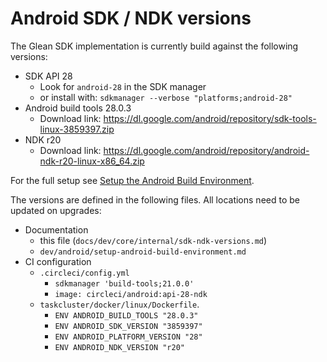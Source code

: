 # Android SDK / NDK versions

The Glean SDK implementation is currently build against the following versions:

* SDK API 28
    * Look for `android-28` in the SDK manager
    * or install with: `sdkmanager --verbose "platforms;android-28"`
* Android build tools 28.0.3
    * Download link: <https://dl.google.com/android/repository/sdk-tools-linux-3859397.zip>
* NDK r20
    * Download link: <https://dl.google.com/android/repository/android-ndk-r20-linux-x86_64.zip>

For the full setup see [Setup the Android Build Environment](../../android/setup-android-build-environment.html).

The versions are defined in the following files.
All locations need to be updated on upgrades:

* Documentation
    * this file (`docs/dev/core/internal/sdk-ndk-versions.md`)
    * `dev/android/setup-android-build-environment.md`
* CI configuration
    * `.circleci/config.yml`
        * `sdkmanager 'build-tools;21.0.0'`
        * `image: circleci/android:api-28-ndk`
    * `taskcluster/docker/linux/Dockerfile`.
        * `ENV ANDROID_BUILD_TOOLS "28.0.3"`
        * `ENV ANDROID_SDK_VERSION "3859397"`
        * `ENV ANDROID_PLATFORM_VERSION "28"`
        * `ENV ANDROID_NDK_VERSION "r20"`

